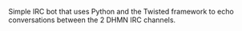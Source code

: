 Simple IRC bot that uses Python and the Twisted framework to echo conversations between the 2 DHMN IRC channels.
